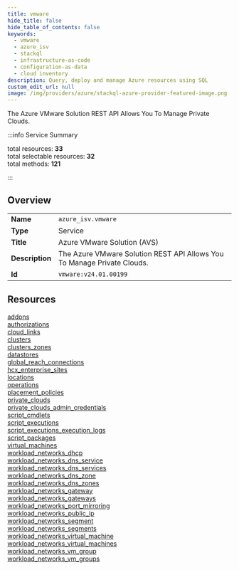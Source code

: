 ```yaml
---
title: vmware
hide_title: false
hide_table_of_contents: false
keywords:
  - vmware
  - azure_isv
  - stackql
  - infrastructure-as-code
  - configuration-as-data
  - cloud inventory
description: Query, deploy and manage Azure resources using SQL
custom_edit_url: null
image: /img/providers/azure/stackql-azure-provider-featured-image.png
---
```

The Azure VMware Solution REST API Allows You To Manage Private Clouds.  
    
:::info Service Summary

<div class="row">
<div class="providerDocColumn">
<span>total resources:&nbsp;<b>33</b></span><br />
<span>total selectable resources:&nbsp;<b>32</b></span><br />
<span>total methods:&nbsp;<b>121</b></span><br />
</div>
</div>

:::

## Overview
<table><tbody>
<tr><td><b>Name</b></td><td><code>azure_isv.vmware</code></td></tr>
<tr><td><b>Type</b></td><td>Service</td></tr>
<tr><td><b>Title</b></td><td>Azure VMware Solution (AVS)</td></tr>
<tr><td><b>Description</b></td><td>The Azure VMware Solution REST API Allows You To Manage Private Clouds.</td></tr>
<tr><td><b>Id</b></td><td><code>vmware:v24.01.00199</code></td></tr>
</tbody></table>

## Resources
<div class="row">
<div class="providerDocColumn">
<a href="/providers/azure_isv/vmware/addons/">addons</a><br />
<a href="/providers/azure_isv/vmware/authorizations/">authorizations</a><br />
<a href="/providers/azure_isv/vmware/cloud_links/">cloud_links</a><br />
<a href="/providers/azure_isv/vmware/clusters/">clusters</a><br />
<a href="/providers/azure_isv/vmware/clusters_zones/">clusters_zones</a><br />
<a href="/providers/azure_isv/vmware/datastores/">datastores</a><br />
<a href="/providers/azure_isv/vmware/global_reach_connections/">global_reach_connections</a><br />
<a href="/providers/azure_isv/vmware/hcx_enterprise_sites/">hcx_enterprise_sites</a><br />
<a href="/providers/azure_isv/vmware/locations/">locations</a><br />
<a href="/providers/azure_isv/vmware/operations/">operations</a><br />
<a href="/providers/azure_isv/vmware/placement_policies/">placement_policies</a><br />
<a href="/providers/azure_isv/vmware/private_clouds/">private_clouds</a><br />
<a href="/providers/azure_isv/vmware/private_clouds_admin_credentials/">private_clouds_admin_credentials</a><br />
<a href="/providers/azure_isv/vmware/script_cmdlets/">script_cmdlets</a><br />
<a href="/providers/azure_isv/vmware/script_executions/">script_executions</a><br />
<a href="/providers/azure_isv/vmware/script_executions_execution_logs/">script_executions_execution_logs</a><br />
<a href="/providers/azure_isv/vmware/script_packages/">script_packages</a><br />
</div>
<div class="providerDocColumn">
<a href="/providers/azure_isv/vmware/virtual_machines/">virtual_machines</a><br />
<a href="/providers/azure_isv/vmware/workload_networks_dhcp/">workload_networks_dhcp</a><br />
<a href="/providers/azure_isv/vmware/workload_networks_dns_service/">workload_networks_dns_service</a><br />
<a href="/providers/azure_isv/vmware/workload_networks_dns_services/">workload_networks_dns_services</a><br />
<a href="/providers/azure_isv/vmware/workload_networks_dns_zone/">workload_networks_dns_zone</a><br />
<a href="/providers/azure_isv/vmware/workload_networks_dns_zones/">workload_networks_dns_zones</a><br />
<a href="/providers/azure_isv/vmware/workload_networks_gateway/">workload_networks_gateway</a><br />
<a href="/providers/azure_isv/vmware/workload_networks_gateways/">workload_networks_gateways</a><br />
<a href="/providers/azure_isv/vmware/workload_networks_port_mirroring/">workload_networks_port_mirroring</a><br />
<a href="/providers/azure_isv/vmware/workload_networks_public_ip/">workload_networks_public_ip</a><br />
<a href="/providers/azure_isv/vmware/workload_networks_segment/">workload_networks_segment</a><br />
<a href="/providers/azure_isv/vmware/workload_networks_segments/">workload_networks_segments</a><br />
<a href="/providers/azure_isv/vmware/workload_networks_virtual_machine/">workload_networks_virtual_machine</a><br />
<a href="/providers/azure_isv/vmware/workload_networks_virtual_machines/">workload_networks_virtual_machines</a><br />
<a href="/providers/azure_isv/vmware/workload_networks_vm_group/">workload_networks_vm_group</a><br />
<a href="/providers/azure_isv/vmware/workload_networks_vm_groups/">workload_networks_vm_groups</a><br />
</div>
</div>
